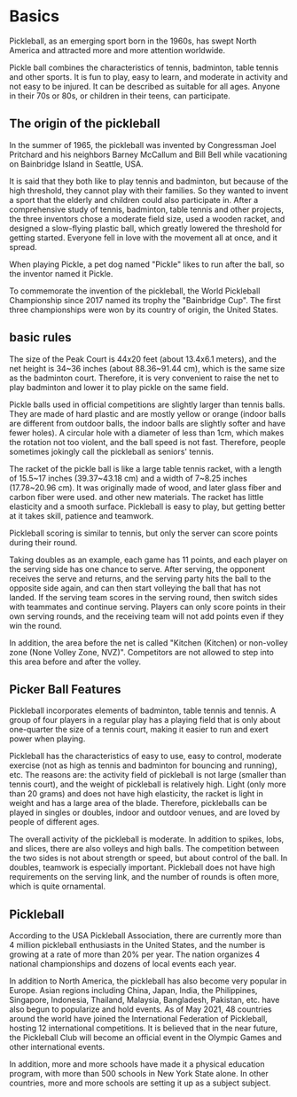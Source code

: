 # Basics

Pickleball, as an emerging sport born in the 1960s, has swept North America and attracted more and more attention worldwide.

Pickle ball combines the characteristics of tennis, badminton, table tennis and other sports. It is fun to play, easy to learn, and moderate in activity and not easy to be injured. It can be described as suitable for all ages. Anyone in their 70s or 80s, or children in their teens, can participate.

## The origin of the pickleball

In the summer of 1965, the pickleball was invented by Congressman Joel Pritchard and his neighbors Barney McCallum and Bill Bell while vacationing on Bainbridge Island in Seattle, USA.
 
It is said that they both like to play tennis and badminton, but because of the high threshold, they cannot play with their families. So they wanted to invent a sport that the elderly and children could also participate in. After a comprehensive study of tennis, badminton, table tennis and other projects, the three inventors chose a moderate field size, used a wooden racket, and designed a slow-flying plastic ball, which greatly lowered the threshold for getting started. Everyone fell in love with the movement all at once, and it spread.
 
When playing Pickle, a pet dog named "Pickle" likes to run after the ball, so the inventor named it Pickle.
 
To commemorate the invention of the pickleball, the World Pickleball Championship since 2017 named its trophy the "Bainbridge Cup". The first three championships were won by its country of origin, the United States.

## basic rules

The size of the Peak Court is 44x20 feet (about 13.4x6.1 meters), and the net height is 34~36 inches (about 88.36~91.44 cm), which is the same size as the badminton court. Therefore, it is very convenient to raise the net to play badminton and lower it to play pickle on the same field.

Pickle balls used in official competitions are slightly larger than tennis balls. They are made of hard plastic and are mostly yellow or orange (indoor balls are different from outdoor balls, the indoor balls are slightly softer and have fewer holes). A circular hole with a diameter of less than 1cm, which makes the rotation not too violent, and the ball speed is not fast. Therefore, people sometimes jokingly call the pickleball as seniors' tennis.

The racket of the pickle ball is like a large table tennis racket, with a length of 15.5~17 inches (39.37~43.18 cm) and a width of 7~8.25 inches (17.78~20.96 cm). It was originally made of wood, and later glass fiber and carbon fiber were used. and other new materials. The racket has little elasticity and a smooth surface. Pickleball is easy to play, but getting better at it takes skill, patience and teamwork.

Pickleball scoring is similar to tennis, but only the server can score points during their round.

Taking doubles as an example, each game has 11 points, and each player on the serving side has one chance to serve. After serving, the opponent receives the serve and returns, and the serving party hits the ball to the opposite side again, and can then start volleying the ball that has not landed. If the serving team scores in the serving round, then switch sides with teammates and continue serving. Players can only score points in their own serving rounds, and the receiving team will not add points even if they win the round.

In addition, the area before the net is called "Kitchen (Kitchen) or non-volley zone (None Volley Zone, NVZ)". Competitors are not allowed to step into this area before and after the volley.

## Picker Ball Features

Pickleball incorporates elements of badminton, table tennis and tennis. A group of four players in a regular play has a playing field that is only about one-quarter the size of a tennis court, making it easier to run and exert power when playing.

Pickleball has the characteristics of easy to use, easy to control, moderate exercise (not as high as tennis and badminton for bouncing and running), etc. The reasons are: the activity field of pickleball is not large (smaller than tennis court), and the weight of pickleball is relatively high. Light (only more than 20 grams) and does not have high elasticity, the racket is light in weight and has a large area of ​​​​the blade. Therefore, pickleballs can be played in singles or doubles, indoor and outdoor venues, and are loved by people of different ages.

The overall activity of the pickleball is moderate. In addition to spikes, lobs, and slices, there are also volleys and high balls. The competition between the two sides is not about strength or speed, but about control of the ball. In doubles, teamwork is especially important. Pickleball does not have high requirements on the serving link, and the number of rounds is often more, which is quite ornamental.

## Pickleball

According to the USA Pickleball Association, there are currently more than 4 million pickleball enthusiasts in the United States, and the number is growing at a rate of more than 20% per year. The nation organizes 4 national championships and dozens of local events each year.

In addition to North America, the pickleball has also become very popular in Europe. Asian regions including China, Japan, India, the Philippines, Singapore, Indonesia, Thailand, Malaysia, Bangladesh, Pakistan, etc. have also begun to popularize and hold events. As of May 2021, 48 countries around the world have joined the International Federation of Pickleball, hosting 12 international competitions. It is believed that in the near future, the Pickleball Club will become an official event in the Olympic Games and other international events.

In addition, more and more schools have made it a physical education program, with more than 500 schools in New York State alone. In other countries, more and more schools are setting it up as a subject subject.